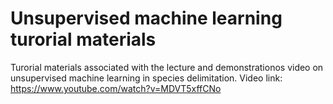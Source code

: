 # Unsupervised machine learning turorial materials
Turorial materials associated with the lecture and demonstrationos video on unsupervised machine learning in species delimitation.
Video link: https://www.youtube.com/watch?v=MDVT5xffCNo
